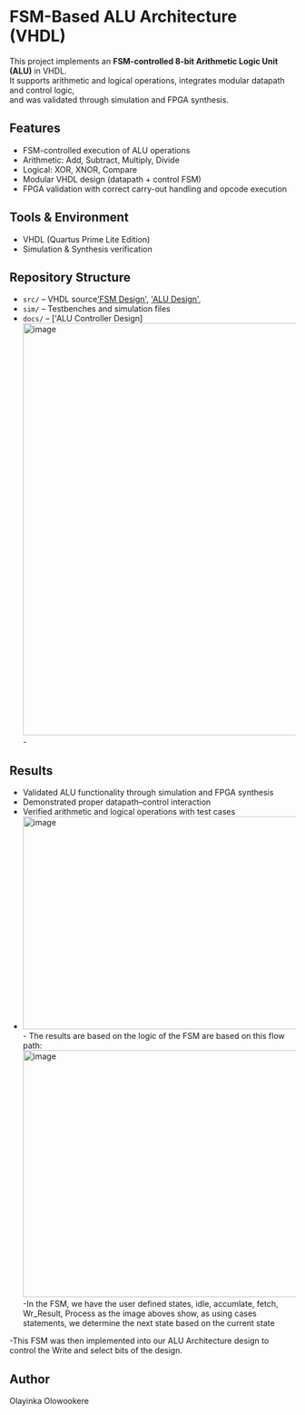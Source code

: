 # FSM-Based ALU Architecture (VHDL)

This project implements an **FSM-controlled 8-bit Arithmetic Logic Unit (ALU)** in VHDL.  
It supports arithmetic and logical operations, integrates modular datapath and control logic,  
and was validated through simulation and FPGA synthesis.

## Features
- FSM-controlled execution of ALU operations
- Arithmetic: Add, Subtract, Multiply, Divide
- Logical: XOR, XNOR, Compare
- Modular VHDL design (datapath + control FSM)
- FPGA validation with correct carry-out handling and opcode execution

## Tools & Environment
- VHDL (Quartus Prime Lite Edition)
- Simulation & Synthesis verification

## Repository Structure
- `src/` – VHDL source['FSM Design'](https://github.com/Olayinka2002/FSM_ALU_Design/blob/main/FSM.vhd), ['ALU Design'](https://github.com/Olayinka2002/FSM_ALU_Design/blob/main/ALU.vhd), 
- `sim/` – Testbenches and simulation files
- `docs/` – ['ALU Controller Design]<img width="1772" height="726" alt="image" src="https://github.com/user-attachments/assets/d190f1f5-5b7e-4447-a2b0-833827b4a3ba" />
          - 


## Results
- Validated ALU functionality through simulation and FPGA synthesis
- Demonstrated proper datapath–control interaction
- Verified arithmetic and logical operations with test cases
- <img width="1881" height="375" alt="image" src="https://github.com/user-attachments/assets/72e04c3a-fee7-41a6-bf50-7aa8f3d3c921" />
  - The results are based on the logic of the FSM are based on this flow path:
    <img width="772" height="435" alt="image" src="https://github.com/user-attachments/assets/622a44bc-a9cc-424d-b8a1-7a45adbac7a1" />
    -In the FSM, we have the user defined states, idle, accumlate, fetch, Wr_Result, Process as the image aboves show, as using cases statements, we determine the next state based on the current state

-This FSM was then implemented into our ALU Architecture design to control the Write and select bits of the design.



## Author
Olayinka Olowookere  

